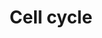 ---
annotations:
- type: Pathway Ontology
  value: '"cell cycle pathway'
authors:
- MaintBot
- MartijnVanIersel
- Mkutmon
- Egonw
- Eweitz
description: 'The cell cycle is the series of events that takes place in a cell leading
  to its division and duplication (replication). Regulation of the cell cycle involves
  processes crucial to the survival of a cell, including the detection and repair
  of genetic damage as well as the prevention of uncontrolled cell division. Two key
  classes of regulatory molecules, cyclins and cyclin-dependent kinases (CDKs), determine
  a cell''s progress through the cell cycle.   Sources: [http://en.wikipedia.org/wiki/Cell_cycle
  Wikipedia:Cell cycle], [http://www.genome.ad.jp/kegg/pathway/hsa/hsa04110.html KEGG]'
last-edited: 2021-12-08
organisms:
- Bos taurus
redirect_from:
- /index.php/Pathway:WP1083
- /instance/WP1083
schema-jsonld:
- '@context': https://schema.org/
  '@id': https://wikipathways.github.io/pathways/WP1083.html
  '@type': Dataset
  creator:
    '@type': Organization
    name: WikiPathways
  description: 'The cell cycle is the series of events that takes place in a cell
    leading to its division and duplication (replication). Regulation of the cell
    cycle involves processes crucial to the survival of a cell, including the detection
    and repair of genetic damage as well as the prevention of uncontrolled cell division.
    Two key classes of regulatory molecules, cyclins and cyclin-dependent kinases
    (CDKs), determine a cell''s progress through the cell cycle.   Sources: [http://en.wikipedia.org/wiki/Cell_cycle
    Wikipedia:Cell cycle], [http://www.genome.ad.jp/kegg/pathway/hsa/hsa04110.html
    KEGG]'
  keywords:
  - E2F3
  - PCNA
  - E-CADHERIN
  - GSK3B
  - ORC3
  - MCM3
  - ORC4
  - MEN1
  - YWHAH
  - E2F4
  - DBF4
  - CCNB2
  - APC
  - CDC7L1
  - MCM9
  - HDAC3
  - CCNB1
  - MAD1L1
  - MCM4
  - ARF1
  - MCM7
  - Ubiquitin-Mediated Proteolysis
  - YWHAE
  - TGFB1
  - MPEG1
  - HDAC2
  - TFDP1
  - CDC25C
  - UBE2F
  - CCNA1
  - MD2L1
  - GADD45A
  - MDM2
  - SKP2
  - CDKN2A
  - MCM8
  - HDAC1
  - E2F2
  - TP53
  - CHEK1
  - BUB1B
  - ESPL1
  - RB1
  - CHEK2
  - RBL1
  - MCM10
  - MCM2
  - ATM
  - YWHAB
  - YWHAQ
  - CCND2
  - CDC25B
  - MAPK Signaling Pathway
  - CDC14B
  - KITLG
  - WEE1
  - PTTG1
  - CDKN1B
  - PTTG3
  - SMAD3
  - ATR
  - E2F1
  - CCNB3
  - ABL1
  - TBC1D8
  - CDC6
  - PKMYT1
  - SMC1A
  - HDAC7
  - CDC45L
  - CCNA2
  - CDK1
  - MAD2L2
  - MCM6
  - E2F6
  - PRKDC
  - CDK2
  - ORC5L
  - DNA Replication
  - CCNH
  - ORC2
  - CCNE1
  - HDAC5
  - CDC20
  - E2F5
  - ORC1
  - CDC25A
  - CCNE2
  - HDAC4
  - EP300
  - HDAC6
  - CDKN1A
  - YWHAG
  - HDAC8
  - BUB3
  - BUB1
  - CCND3
  - CDK4
  - YWHAZ
  - Apoptosis
  - CDC14A
  - CDK6
  - SMAD4
  - MCM5
  - PLK1
  - PTTG2
  - ORC6
  license: CC0
  name: Cell cycle
seo: CreativeWork
title: Cell cycle
wpid: WP1083
---